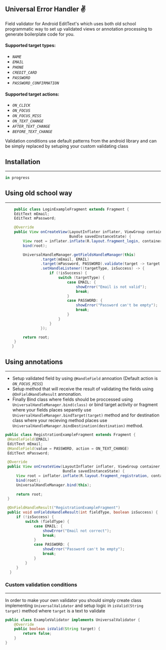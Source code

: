 Universal Error Handler :v:
--------

Field validator for Android EditText's which uses both old school programmatic way to set up validated views or annotation processing to generate boilerplate code for you.

#### Supported target types:
* _`NAME`_
* _`EMAIL`_
* _`PHONE`_
* _`CREDIT_CARD`_
* _`PASSWORD`_
* _`PASSWORD_CONFIRMATION`_

#### Supported target actions: 
- _`ON_CLICK`_
- _`ON_FOCUS`_
- _`ON_FOCUS_MISS`_
- _`ON_TEXT_CHANGE`_
- _`AFTER_TEXT_CHANGE`_
- _`BEFORE_TEXT_CHANGE`_

Validation conditions use default patterns from the android library and can be simply replaced by setuping your custom validating class

## Installation
--------

```groovy
in progress
```
## Using old school way
--------
```java
    public class LoginExampleFragment extends Fragment {
    EditText mEmail;
    EditText mPassword;

    @Override
    public View onCreateView(LayoutInflater inflater, ViewGroup container,
                             Bundle savedInstanceState) {
        View root = inflater.inflate(R.layout.fragment_login, container, false);
        bind(root);

        UniversalHandleManager.getFieldsHandleManager(this)
                .target(mEmail, EMAIL)
                .target(mPassword, PASSWORD).validate(target -> target.length() > 1)
                .setHandleListener((targetType, isSuccess) -> {
                    if (!isSuccess) {
                        switch (targetType) {
                            case EMAIL: {
                                showError("Email is not valid");
                                break;
                            }
                            case PASSWORD: {
                                showError("Password can't be empty");
                                break;
                            }
                        }
                    }
                });

        return root;
    }
   }
```
## Using annotations
--------
  - Setup validated field by using `@HandleField` annoation (Default action is _`ON_FOCUS_MISS`_)
  - Setup method that will receive the result of validating the fields using `@OnFieldHandleResult` annonation.
  - Finally Bind class where fields should be proccessed using `UniversalHandleManager.bind(class)` or bind target activity or fragment where your fields places separetly use `UniversalHandleManager.bindTarget(target)` method and for destination class where your recieving method places use `UniversalHandleManager.bindDestination(destination)` method.
  
   ```java
  public class RegistrationExampleFragment extends Fragment {
    @HandleField(EMAIL)
    EditText mEmail;
    @HandleField(value = PASSWORD, action = ON_TEXT_CHANGE)
    EditText mPassword;

    @Override
    public View onCreateView(LayoutInflater inflater, ViewGroup container,
                             Bundle savedInstanceState) {
        View root = inflater.inflate(R.layout.fragment_registration, container, false);
        bind(root);
        UniversalHandleManager.bind(this);
        
        return root;
    }

    @OnFieldHandleResult("RegistrationExampleFragment")
    public void onFieldsHandleResult(int fieldType, boolean isSuccess) {
        if (!isSuccess) {
            switch (fieldType) {
                case EMAIL: {
                    showError("Email not correct");
                    break;
                }
                case PASSWORD: {
                    showError("Password can't be empty");
                    break;
                }
            }
        }
     }
```
### Custom validation conditions
------
In order to make your own validator you should simply create class implementing `UniversalValidator` and setup logic in `isValid(String target)` method where `target` is a text to validate
```java
public class ExampleValidator implements UniversalValidator {
    @Override
    public boolean isValid(String target) {
        return false;
    }
}
```
